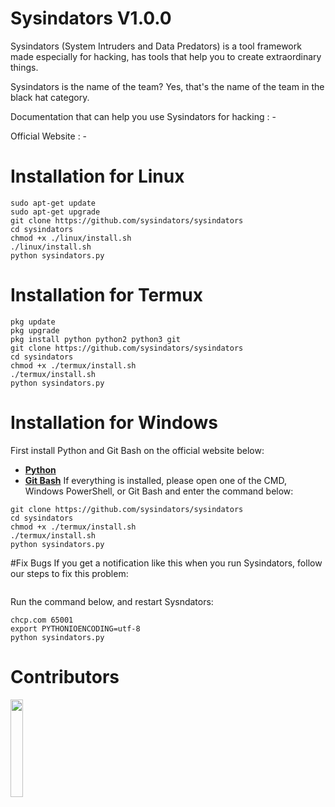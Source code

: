 # Sysindators V1.0.0

Sysindators (System Intruders and Data Predators) is a tool framework made especially for hacking, has tools that help you to create extraordinary things.

Sysindators is the name of the team? Yes, that's the name of the team in the black hat category.

Documentation that can help you use Sysindators for hacking : -

Official Website : -

# Installation for Linux
```shell
sudo apt-get update
sudo apt-get upgrade
git clone https://github.com/sysindators/sysindators
cd sysindators
chmod +x ./linux/install.sh
./linux/install.sh
python sysindators.py
```
# Installation for Termux
```shell
pkg update
pkg upgrade
pkg install python python2 python3 git
git clone https://github.com/sysindators/sysindators
cd sysindators
chmod +x ./termux/install.sh
./termux/install.sh
python sysindators.py
```

# Installation for Windows
First install Python and Git Bash on the official website below:
- [**Python**](https://www.python.org)
- [**Git Bash**](https://git-scm.com/downloads)
If everything is installed, please open one of the CMD, Windows PowerShell, or Git Bash and enter the command below:
```shell
git clone https://github.com/sysindators/sysindators
cd sysindators
chmod +x ./termux/install.sh
./termux/install.sh
python sysindators.py
```

#Fix Bugs
If you get a notification like this when you run Sysindators, follow our steps to fix this problem:
```shell
```
Run the command below, and restart Sysndators:
```shell
chcp.com 65001
export PYTHONIOENCODING=utf-8
python sysindators.py
```

# Contributors

<a href="https://github.com/sysindators/sysindators/graphs/contributors">
  <img width="20%" src="https://contrib.rocks/image?repo=sysindators/sysindators" />
</a>
